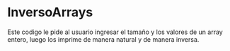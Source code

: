 # InversoArrays
Este codigo le pide al usuario ingresar el tamaño y los valores de un array entero, luego los imprime de manera natural y de manera inversa.
